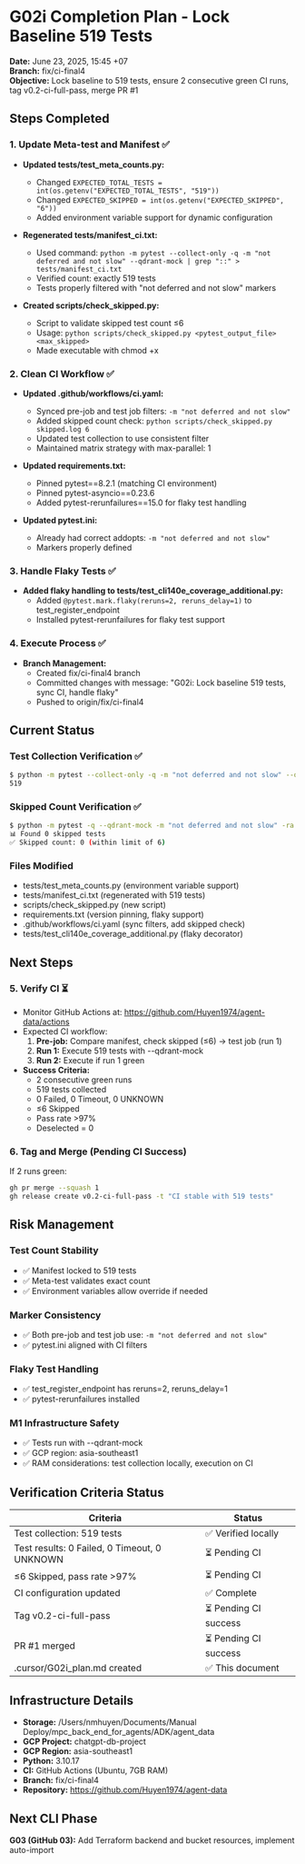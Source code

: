 # G02i Completion Plan - Lock Baseline 519 Tests

**Date:** June 23, 2025, 15:45 +07  
**Branch:** fix/ci-final4  
**Objective:** Lock baseline to 519 tests, ensure 2 consecutive green CI runs, tag v0.2-ci-full-pass, merge PR #1

## Steps Completed

### 1. Update Meta-test and Manifest ✅
- **Updated tests/test_meta_counts.py:**
  - Changed `EXPECTED_TOTAL_TESTS = int(os.getenv("EXPECTED_TOTAL_TESTS", "519"))`
  - Changed `EXPECTED_SKIPPED = int(os.getenv("EXPECTED_SKIPPED", "6"))`
  - Added environment variable support for dynamic configuration

- **Regenerated tests/manifest_ci.txt:**
  - Used command: `python -m pytest --collect-only -q -m "not deferred and not slow" --qdrant-mock | grep "::" > tests/manifest_ci.txt`
  - Verified count: exactly 519 tests
  - Tests properly filtered with "not deferred and not slow" markers

- **Created scripts/check_skipped.py:**
  - Script to validate skipped test count ≤6
  - Usage: `python scripts/check_skipped.py <pytest_output_file> <max_skipped>`
  - Made executable with chmod +x

### 2. Clean CI Workflow ✅
- **Updated .github/workflows/ci.yaml:**
  - Synced pre-job and test job filters: `-m "not deferred and not slow"`
  - Added skipped count check: `python scripts/check_skipped.py skipped.log 6`
  - Updated test collection to use consistent filter
  - Maintained matrix strategy with max-parallel: 1

- **Updated requirements.txt:**
  - Pinned pytest==8.2.1 (matching CI environment)
  - Pinned pytest-asyncio==0.23.6
  - Added pytest-rerunfailures==15.0 for flaky test handling

- **Updated pytest.ini:**
  - Already had correct addopts: `-m "not deferred and not slow"`
  - Markers properly defined

### 3. Handle Flaky Tests ✅
- **Added flaky handling to tests/test_cli140e_coverage_additional.py:**
  - Added `@pytest.mark.flaky(reruns=2, reruns_delay=1)` to test_register_endpoint
  - Installed pytest-rerunfailures for flaky test support

### 4. Execute Process ✅
- **Branch Management:**
  - Created fix/ci-final4 branch
  - Committed changes with message: "G02i: Lock baseline 519 tests, sync CI, handle flaky"
  - Pushed to origin/fix/ci-final4

## Current Status

### Test Collection Verification ✅
```bash
$ python -m pytest --collect-only -q -m "not deferred and not slow" --qdrant-mock | grep "::" | wc -l
519
```

### Skipped Count Verification ✅
```bash
$ python -m pytest -q --qdrant-mock -m "not deferred and not slow" -ra | python scripts/check_skipped.py /dev/stdin 6
📊 Found 0 skipped tests
✅ Skipped count: 0 (within limit of 6)
```

### Files Modified
- tests/test_meta_counts.py (environment variable support)
- tests/manifest_ci.txt (regenerated with 519 tests)
- scripts/check_skipped.py (new script)
- requirements.txt (version pinning, flaky support)
- .github/workflows/ci.yaml (sync filters, add skipped check)
- tests/test_cli140e_coverage_additional.py (flaky decorator)

## Next Steps

### 5. Verify CI ⏳
- Monitor GitHub Actions at: https://github.com/Huyen1974/agent-data/actions
- Expected CI workflow:
  1. **Pre-job:** Compare manifest, check skipped (≤6) → test job (run 1)
  2. **Run 1:** Execute 519 tests with --qdrant-mock
  3. **Run 2:** Execute if run 1 green
- **Success Criteria:**
  - 2 consecutive green runs
  - 519 tests collected
  - 0 Failed, 0 Timeout, 0 UNKNOWN
  - ≤6 Skipped
  - Pass rate >97%
  - Deselected = 0

### 6. Tag and Merge (Pending CI Success)
If 2 runs green:
```bash
gh pr merge --squash 1
gh release create v0.2-ci-full-pass -t "CI stable with 519 tests"
```

## Risk Management

### Test Count Stability
- ✅ Manifest locked to 519 tests
- ✅ Meta-test validates exact count
- ✅ Environment variables allow override if needed

### Marker Consistency
- ✅ Both pre-job and test job use: `-m "not deferred and not slow"`
- ✅ pytest.ini aligned with CI filters

### Flaky Test Handling
- ✅ test_register_endpoint has reruns=2, reruns_delay=1
- ✅ pytest-rerunfailures installed

### M1 Infrastructure Safety
- ✅ Tests run with --qdrant-mock
- ✅ GCP region: asia-southeast1
- ✅ RAM considerations: test collection locally, execution on CI

## Verification Criteria Status

| Criteria | Status |
|----------|--------|
| Test collection: 519 tests | ✅ Verified locally |
| Test results: 0 Failed, 0 Timeout, 0 UNKNOWN | ⏳ Pending CI |
| ≤6 Skipped, pass rate >97% | ⏳ Pending CI |
| CI configuration updated | ✅ Complete |
| Tag v0.2-ci-full-pass | ⏳ Pending CI success |
| PR #1 merged | ⏳ Pending CI success |
| .cursor/G02i_plan.md created | ✅ This document |

## Infrastructure Details

- **Storage:** /Users/nmhuyen/Documents/Manual Deploy/mpc_back_end_for_agents/ADK/agent_data
- **GCP Project:** chatgpt-db-project
- **GCP Region:** asia-southeast1
- **Python:** 3.10.17
- **CI:** GitHub Actions (Ubuntu, 7GB RAM)
- **Branch:** fix/ci-final4
- **Repository:** https://github.com/Huyen1974/agent-data

## Next CLI Phase
**G03 (GitHub 03):** Add Terraform backend and bucket resources, implement auto-import 